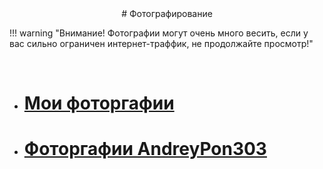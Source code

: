<center>
# Фотографирование
</center>

!!! warning "Внимание! Фотографии могут очень много весить, если у вас сильно ограничен интернет-траффик, не продолжайте просмотр!"

<br>

- # [Мои фоторгафии](ilyabot/index.md)
- # [Фоторгафии AndreyPon303](andreypon/index.md)